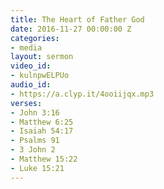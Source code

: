 ```yaml
---
title: The Heart of Father God
date: 2016-11-27 00:00:00 Z
categories:
- media
layout: sermon
video_id:
- kulnpwELPUo
audio_id:
- https://a.clyp.it/4ooiijqx.mp3
verses:
- John 3:16
- Matthew 6:25
- Isaiah 54:17
- Psalms 91
- 3 John 2
- Matthew 15:22
- Luke 15:21
---
```


